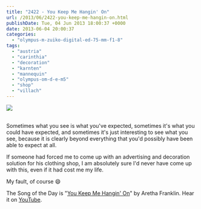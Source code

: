 ```yaml
---
title: "2422 - You Keep Me Hangin' On"
url: /2013/06/2422-you-keep-me-hangin-on.html
publishDate: Tue, 04 Jun 2013 18:00:37 +0000
date: 2013-06-04 20:00:37
categories: 
  - "olympus-m-zuiko-digital-ed-75-mm-f1-8"
tags: 
  - "austria"
  - "carinthia"
  - "decoration"
  - "karnten"
  - "mannequin"
  - "olympus-om-d-e-m5"
  - "shop"
  - "villach"
---
```

<div class="container">
<div class="center"><a target="_blank" href="https://d25zfm9zpd7gm5.cloudfront.net/1200x1200/2013/20130601_101012_lr.jpg"><img src="https://d25zfm9zpd7gm5.cloudfront.net/0600x0600/2013/20130601_101012_lr.jpg" /></a></div>
</div>
<br />

Sometimes what you see is what you've expected, sometimes it's what you could have expected, and sometimes it's just interesting to see what you see, because it is clearly beyond everything that you'd possibly have been able to expect at all.

 If someone had forced me to come up with an advertising and decoration solution for his clothing shop, I am absolutely sure I'd never have come up with this, even if it had cost me my life.

My fault, of course 😄

The Song of the Day is "<a href="http://www.lyricsmode.com/lyrics/w/wilson_pickett/you_keep_me_hanging_on.html" target="_blank">You Keep Me Hangin' On</a>" by Aretha Franklin. Hear it on <a href="http://www.youtube.com/watch?v=aUlplBAUzQo" target="_blank">YouTube</a>.
